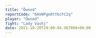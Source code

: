 ```yaml
---
title: "Öwned"
reportCode: "6AVWPgm8tYbcFC2q"
player: "Öwned"
fight: "Lady Vashj"
date: 2021-10-20T19:00:04.987000+00:00
---
```

